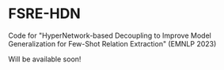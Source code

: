 # FSRE-HDN
Code for "HyperNetwork-based Decoupling  to Improve Model Generalization for Few-Shot Relation Extraction" (EMNLP 2023)

Will be available soon!
